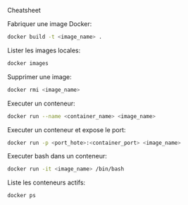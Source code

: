 Cheatsheet

Fabriquer une image Docker:
``` bash
docker build -t <image_name> .
```

Lister les images locales:
``` bash
docker images
```

Supprimer une image:
``` bash
docker rmi <image_name>
```

Executer un conteneur:
``` bash
docker run --name <container_name> <image_name>
```

Executer un conteneur et expose le port:
``` bash
docker run -p <port_hote>:<container_port> <image_name>
```

Executer bash dans un conteneur:
``` bash
docker run -it <image_name> /bin/bash
```

Liste les conteneurs actifs:
``` bash
docker ps
```